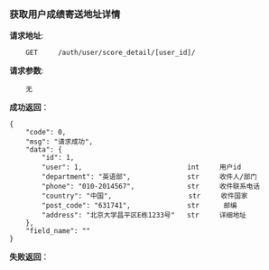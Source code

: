 ### 获取用户成绩寄送地址详情

**请求地址**:
```
    GET     /auth/user/score_detail/[user_id]/
```

**请求参数**:
```
    无
```

**成功返回**：
```
{
    "code": 0,
    "msg": "请求成功",
    "data": {
        "id": 1,
        "user": 1,                          int     用户id
        "department": "英语部",              str     收件人/部门
        "phone": "010-2014567",             str     收件联系电话
        "country": "中国",                   str     收件国家
        "post_code": "631741",              str      邮编
        "address": "北京大学昌平区E栋1233号"   str     详细地址
    },
    "field_name": ""
}
```

**失败返回**：
```

```